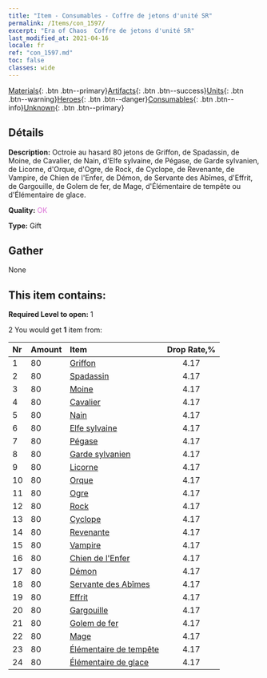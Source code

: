 ```yaml
---
title: "Item - Consumables - Coffre de jetons d'unité SR"
permalink: /Items/con_1597/
excerpt: "Era of Chaos  Coffre de jetons d'unité SR"
last_modified_at: 2021-04-16
locale: fr
ref: "con_1597.md"
toc: false
classes: wide
---
```

 [Materials](/fr/Items/){: .btn .btn--primary}[Artifacts](/fr/Items/Artifacts/){: .btn .btn--success}[Units](/fr/Items/Units/){: .btn .btn--warning}[Heroes](/fr/Items/Heroes/){: .btn .btn--danger}[Consumables](/fr/Items/Consumables/){: .btn .btn--info}[Unknown](/fr/Items/Unknown/){: .btn .btn--primary}

## Détails
 **Description:** Octroie au hasard 80 jetons de Griffon, de Spadassin, de Moine, de Cavalier, de Nain, d'Elfe sylvaine, de Pégase, de Garde sylvanien, de Licorne, d'Orque, d'Ogre, de Rock, de Cyclope, de Revenante, de Vampire, de Chien de l'Enfer, de Démon, de Servante des Abîmes, d'Effrit, de Gargouille, de Golem de fer, de Mage, d'Élémentaire de tempête ou d'Élémentaire de glace.

 **Quality:** <span style="color: #DA70D6">OK</span>

 **Type:** Gift

## Gather

  None

## This item contains:

 **Required Level to open:** 1

 2 You would get **1** item  from:

  | Nr | Amount |     Item    | Drop Rate,% |
  |:---|:-------|:------------|:---------:|
  | 1 | 80 | [Griffon](/fr/Items/unt_192/) | 4.17 | 
  | 2 | 80 | [Spadassin](/fr/Items/unt_193/) | 4.17 | 
  | 3 | 80 | [Moine](/fr/Items/unt_194/) | 4.17 | 
  | 4 | 80 | [Cavalier ](/fr/Items/unt_195/) | 4.17 | 
  | 5 | 80 | [Nain](/fr/Items/unt_200/) | 4.17 | 
  | 6 | 80 | [Elfe sylvaine](/fr/Items/unt_201/) | 4.17 | 
  | 7 | 80 | [Pégase](/fr/Items/unt_202/) | 4.17 | 
  | 8 | 80 | [Garde sylvanien](/fr/Items/unt_203/) | 4.17 | 
  | 9 | 80 | [Licorne](/fr/Items/unt_204/) | 4.17 | 
  | 10 | 80 | [Orque](/fr/Items/unt_219/) | 4.17 | 
  | 11 | 80 | [Ogre](/fr/Items/unt_220/) | 4.17 | 
  | 12 | 80 | [Rock](/fr/Items/unt_221/) | 4.17 | 
  | 13 | 80 | [Cyclope](/fr/Items/unt_222/) | 4.17 | 
  | 14 | 80 | [Revenante](/fr/Items/unt_210/) | 4.17 | 
  | 15 | 80 | [Vampire](/fr/Items/unt_211/) | 4.17 | 
  | 16 | 80 | [Chien de l'Enfer](/fr/Items/unt_228/) | 4.17 | 
  | 17 | 80 | [Démon](/fr/Items/unt_229/) | 4.17 | 
  | 18 | 80 | [Servante des Abîmes](/fr/Items/unt_230/) | 4.17 | 
  | 19 | 80 | [Effrit](/fr/Items/unt_231/) | 4.17 | 
  | 20 | 80 | [Gargouille](/fr/Items/unt_236/) | 4.17 | 
  | 21 | 80 | [Golem de fer](/fr/Items/unt_237/) | 4.17 | 
  | 22 | 80 | [Mage](/fr/Items/unt_238/) | 4.17 | 
  | 23 | 80 | [Élémentaire de tempête](/fr/Items/unt_263/) | 4.17 | 
  | 24 | 80 | [Élémentaire de glace](/fr/Items/unt_264/) | 4.17 | 
